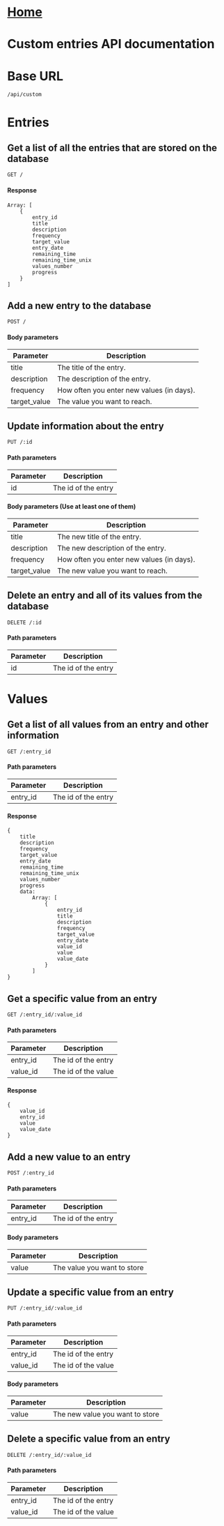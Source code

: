 # [Home](../README.md)
# Custom entries API documentation

# Base URL
    /api/custom



# Entries

## Get a list of all the entries that are stored on the database
`GET /`
#### Response
````
Array: [
    {
        entry_id
        title
        description
        frequency
        target_value
        entry_date
        remaining_time
        remaining_time_unix
        values_number
        progress
    }
]
````



## Add a new entry to the database
`POST /`
#### Body parameters
Parameter | Description
--- | ---
title | The title of the entry.
description | The description of the entry.
frequency | How often you enter new values (in days). 
target_value | The value you want to reach.



## Update information about the entry
`PUT /:id`
#### Path parameters
Parameter | Description
--- | ---
id | The id of the entry

#### Body parameters (Use at least one of them)
Parameter | Description
--- | ---
title | The new title of the entry.
description | The new description of the entry.
frequency | How often you enter new values (in days).
target_value | The new value you want to reach.



## Delete an entry and all of its values from the database
`DELETE /:id`
#### Path parameters
Parameter | Description
--- | ---
id | The id of the entry



# Values

## Get a list of all values from an entry and other information
`GET /:entry_id`  
#### Path parameters
Parameter | Description
--- | ---
entry_id | The id of the entry

#### Response
````
{
    title
    description
    frequency
    target_value
    entry_date
    remaining_time
    remaining_time_unix
    values_number
    progress
    data: 
        Array: [
            {
                entry_id
                title
                description
                frequency
                target_value
                entry_date
                value_id
                value
                value_date
            }
        ]
}
````



## Get a specific value from an entry
`GET /:entry_id/:value_id`
#### Path parameters
Parameter | Description
--- | ---
entry_id | The id of the entry
value_id | The id of the value

#### Response
````
{
    value_id
    entry_id
    value
    value_date
}
````



## Add a new value to an entry
`POST /:entry_id`  
#### Path parameters
Parameter | Description
--- | ---
entry_id | The id of the entry

#### Body parameters
Parameter | Description
--- | ---
value | The value you want to store



## Update a specific value from an entry
`PUT /:entry_id/:value_id`
#### Path parameters
Parameter | Description
--- | ---
entry_id | The id of the entry
value_id | The id of the value

#### Body parameters
Parameter | Description
--- | ---
value | The new value you want to store



## Delete a specific value from an entry
`DELETE /:entry_id/:value_id`
#### Path parameters
Parameter | Description
--- | ---
entry_id | The id of the entry
value_id | The id of the value
